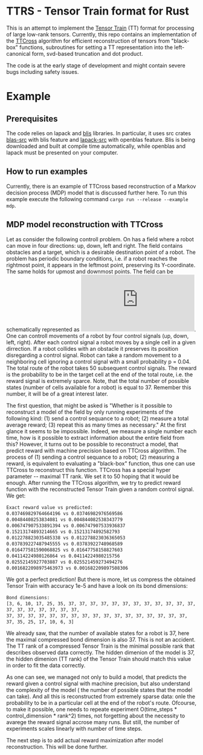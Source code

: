 # TTRS - Tensor Train format for Rust
This is an attempt to implement the [Tensor Train](https://sites.pitt.edu/~sjh95/related_papers/tensor_train_decomposition.pdf) (TT) format for processing of large low-rank tensors.
Currently, this repo contains an implementation of the [TTCross](https://www.sciencedirect.com/science/article/pii/S0024379509003747) algorithm for efficient reconstruction of tensors from "black-box"
functions, subroutines for setting a TT representation into the left-canonical form, svd-based truncation and dot product.

The code is at the early stage of development and might contain severe bugs including safety issues.

# Example
## Prerequisites
The code relies on lapack and [blis](https://github.com/flame/blis) libraries. In particular, it uses src crates [blas-src](https://crates.io/crates/blas-src) with
blis feature and [lapack-src](https://crates.io/crates/lapack-src) with openblas feature. Blis is being downloaded and built at compile time automatically, while openblas
and lapack must be presented on your computer.
## How to run examples
Currently, there is an example of TTCross based reconstruction of a Markov decision process (MDP) model that is discussed further here. To run this example
execute the following command `cargo run --release --example mdp`.
## MDP model reconstruction with TTCross
Let as consider the following controll problem. On has a field where a robot can move in four directions: up, down, left and right. The field contains obstacles
and a target, which is a desirable destination point of a robot. The problem has periodic boundary conditions, i.e. if a robot reaches the rightmost point, it appears
in the leftmost point, preserving its Y-coordinate. The same holds for upmost and downmost points. The field can be schematically represented as
![follows](https://github.com/LuchnikovI/ttrs/blob/main/readmepics/field.pdf). One can controll movements of a robot by four control signals (up, down, left, right).
After each control signal a robot moves by a single cell in a given dirrection. If a robot collides with an obstacle it preserves its position disregarding a control signal.
Robot can take a random movement to a neighboring cell ignoring a control signal with a small probability p = 0.04. The total route of the robot takes 50 subsequent control
signals. The reward is the probability to be in the target cell at the end of the total route, i.e. the reward signal is extremely sparce. Note, that the total number of
possible states (number of cells available for a robot) is equal to 37. Remember this number, it will be of a great interest later.

The first question, that might be asked is "Whether is it possible to reconstruct a model of the field by only running experiments of the following kind:
(1) send a control sequance to a robot; (2) measure a total average reward; (3) repeat this as many times as necessary." At the first glance it seems to be impossible.
Indeed, we measure a single number each time, how is it possible to extract information about the entire field from this? However, it turns out to be
possible to reconstruct a model, that predict reward with machine precision based on TTCross algorithm. The process of (1) sending a control sequance to a robot;
(2) measuring a reward, is equivalent to evaluating a "black-box" function, thus one can use TTCross to reconstruct this function. TTCross has a special
hyper parameter -- maximal TT rank. We set it to 50 hoping that it would be enough. After running the TTCross algorithm, we try to predict reward function with
the reconstructed Tensor Train given a random control signal. We get:

    Exact reward value vs predicted:
    0.037469829764664196 vs 0.03746982976569586
    0.00484408253834081 vs 0.004844082538343779
    0.006747907533891394 vs 0.006747907533936837
    0.15213174893214665 vs 0.15213174892582793
    0.012278823035485338 vs 0.012278823036365053
    0.037839227487945555 vs 0.03783922748968589
    0.016477581590068825 vs 0.01647758158827603
    0.04114224980126864 vs 0.04114224980215756
    0.02552145927703887 vs 0.025521459273494276
    0.0016822098975463973 vs 0.001682209897508306
We got a perfect prediction!
But there is more, let us compress the obtained Tensor Train with accuracy 1e-5 and have a look on its bond dimensions:

    Bond dimensions:
    [3, 6, 10, 17, 25, 35, 37, 37, 37, 37, 37, 37, 37, 37, 37, 37, 37, 37, 37, 37, 37, 37, 37, 37, 37, 
    37, 37, 37, 37, 37, 37, 37, 37, 37, 37, 37, 37, 37, 37, 37, 37, 37, 37, 35, 25, 17, 10, 6, 3]

We already saw, that the number of available states for a robot is 37, here the maximal compressed bond dimension is also 37. This is not an accident.
The TT rank of a compressed Tensor Train is the minimal possible rank that describes observed data correctly. The hidden dimenion of the model is 37, the
hidden dimenion (TT rank) of the Tensor Train should match this value in order to fit the data correctly.

As one can see, we managed not only to build a model, that predicts the reward given a control signal with machine precision, but also understand the complexity of the model (
the number of possible states that the model can take). And all this is reconstructed from extremely sparse data: onle the probability to be in a particular cell at the end
of the robot's route. Ofcourse, to make it possible, one needs to repeate experiment O(time_steps * control_dimension * rank^2) times, not forgetting about the necessity
to avarege the reward signal accrose many runs. But still, the number of experiments scales linearly with number of time steps.

The next step is to add actual reward maximization after model reconstruction. This will be done further.
